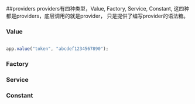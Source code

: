 ##providers
providers有四种类型，Value, Factory, Service, Constant, 这四种都是providers，底层调用的就是provider，
只是提供了编写provider的语法糖。


### Value

```javascript

app.value("token", "abcdef1234567890");

```


### Factory


### Service


### Constant
